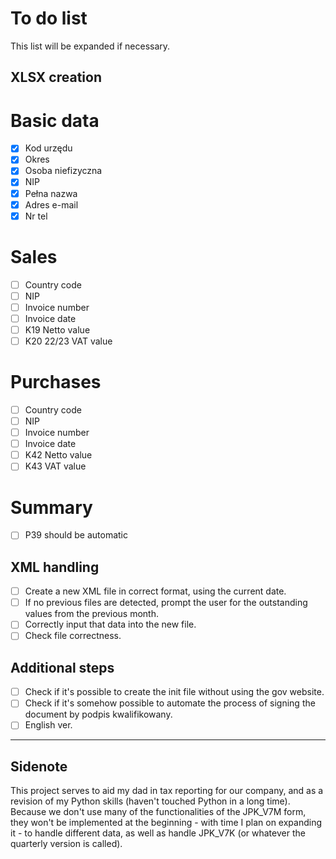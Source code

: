 # To do list
This list will be expanded if necessary.

## XLSX creation
# Basic data
- [x] Kod urzędu
- [x] Okres
- [x] Osoba niefizyczna
- [x] NIP
- [x] Pełna nazwa
- [x] Adres e-mail
- [x] Nr tel

# Sales
- [ ] Country code
- [ ] NIP
- [ ] Invoice number
- [ ] Invoice date
- [ ] K19 Netto value
- [ ] K20 22/23 VAT value

# Purchases
- [ ] Country code
- [ ] NIP
- [ ] Invoice number
- [ ] Invoice date
- [ ] K42 Netto value
- [ ] K43 VAT value

# Summary
- [ ] P39 should be automatic

## XML handling
- [ ] Create a new XML file in correct format, using the current date. 
- [ ] If no previous files are detected, prompt the user for the outstanding values from the previous month.
- [ ] Correctly input that data into the new file.
- [ ] Check file correctness.

## Additional steps
- [ ] Check if it's possible to create the init file without using the gov website.
- [ ] Check if it's somehow possible to automate the process of signing the document by podpis kwalifikowany.
- [ ] English ver.

---
## Sidenote
This project serves to aid my dad in tax reporting for our company, and as a revision of my Python skills (haven't touched Python in a long time). Because we don't use many of the functionalities of the JPK_V7M form, they won't be implemented at the beginning - with time I plan on expanding it - to handle different data, as well as handle JPK_V7K (or whatever the quarterly version is called).